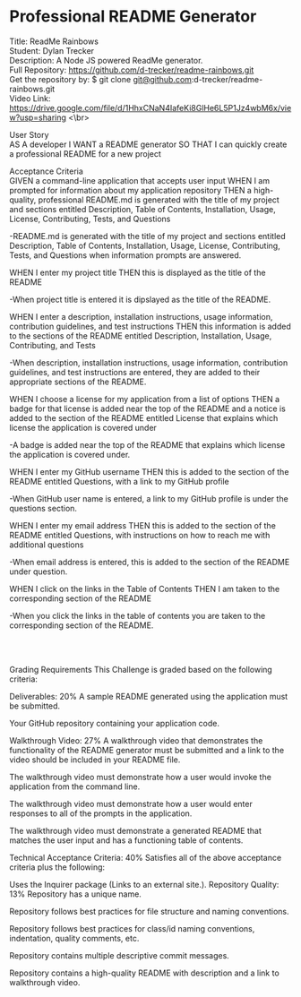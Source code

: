# Professional README Generator

Title: ReadMe Rainbows</br>
Student: Dylan Trecker</br>
Description: A Node JS powered ReadMe generator.</br>
Full Repository: https://github.com/d-trecker/readme-rainbows.git</br>
Get the repository by: $ git clone git@github.com:d-trecker/readme-rainbows.git </br>
Video Link: https://drive.google.com/file/d/1HhxCNaN4IafeKi8GlHe6L5P1Jz4wbM6x/view?usp=sharing <\br>

User Story </br>
AS A developer
I WANT a README generator
SO THAT I can quickly create a professional README for a new project


Acceptance Criteria </br>
GIVEN a command-line application that accepts user input
WHEN I am prompted for information about my application repository
THEN a high-quality, professional README.md is generated with the title of my project and sections entitled Description, Table of Contents, Installation, Usage, License, Contributing, Tests, and Questions

-README.md is generated with the title of my project and sections entitled Description, Table of Contents, Installation, Usage, License, Contributing, Tests, and Questions when information prompts are answered. 

WHEN I enter my project title
THEN this is displayed as the title of the README

-When project title is entered it is dipslayed as the title of the README. 

WHEN I enter a description, installation instructions, usage information, contribution guidelines, and test instructions
THEN this information is added to the sections of the README entitled Description, Installation, Usage, Contributing, and Tests

-When description, installation instructions, usage information, contribution guidelines, and test instructions are entered, they are added to their appropriate sections of the README. 

WHEN I choose a license for my application from a list of options
THEN a badge for that license is added near the top of the README and a notice is added to the section of the README entitled License that explains which license the application is covered under

-A badge is added near the top of the README that explains which license the application is covered under.

WHEN I enter my GitHub username
THEN this is added to the section of the README entitled Questions, with a link to my GitHub profile

-When GitHub user name is entered, a link to my GitHub profile is under the questions section. 

WHEN I enter my email address
THEN this is added to the section of the README entitled Questions, with instructions on how to reach me with additional questions

-When email address is entered, this is added to the section of the README under question.

WHEN I click on the links in the Table of Contents
THEN I am taken to the corresponding section of the README

-When you click the links in the table of contents you are taken to the corresponding section of the README. 

</br>
</br>

Grading Requirements
This Challenge is graded based on the following criteria:

Deliverables: 20%
A sample README generated using the application must be submitted.

Your GitHub repository containing your application code.

Walkthrough Video: 27%
A walkthrough video that demonstrates the functionality of the README generator must be submitted and a link to the video should be included in your README file.

The walkthrough video must demonstrate how a user would invoke the application from the command line.

The walkthrough video must demonstrate how a user would enter responses to all of the prompts in the application.

The walkthrough video must demonstrate a generated README that matches the user input and has a functioning table of contents.

Technical Acceptance Criteria: 40%
Satisfies all of the above acceptance criteria plus the following:

Uses the Inquirer package (Links to an external site.).
Repository Quality: 13%
Repository has a unique name.

Repository follows best practices for file structure and naming conventions.

Repository follows best practices for class/id naming conventions, indentation, quality comments, etc.

Repository contains multiple descriptive commit messages.

Repository contains a high-quality README with description and a link to walkthrough video.


